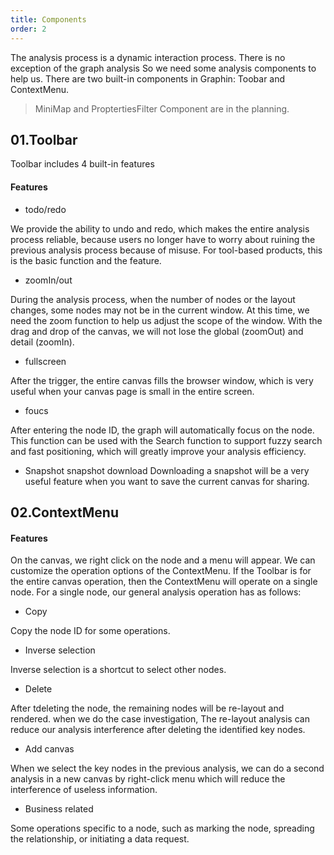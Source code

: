 ```yaml
---
title: Components 
order: 2
---
```


The analysis process is a dynamic interaction process. There is no exception of the graph analysis So we need some analysis components to help us. There are two built-in components in Graphin: Toobar and ContextMenu.

> MiniMap and ProptertiesFilter Component are in the planning.

## 01.Toolbar

Toolbar includes 4 built-in features

#### Features

-   todo/redo

We provide the ability to undo and redo, which makes the entire analysis process reliable, because users no longer have to worry about ruining the previous analysis process because of misuse. For tool-based products, this is the basic function and the feature.

-   zoomIn/out 

During the analysis process, when the number of nodes or the layout changes, some nodes may not be in the current window. At this time, we need the zoom function to help us adjust the scope of the window. With the drag and drop of the canvas, we will not lose the global (zoomOut) and detail (zoomIn).


-   fullscreen

After the trigger, the entire canvas fills the browser window, which is very useful when your canvas page is small in the entire screen.

-   foucs

After entering the node ID, the graph will automatically focus on the node. This function can be used with the Search function to support fuzzy search and fast positioning, which will greatly improve your analysis efficiency.

-   Snapshot  snapshot download
    Downloading a snapshot will be a very useful feature when you want to save the current canvas for sharing.

## 02.ContextMenu 

#### Features

On the canvas, we right click on the node and a menu will appear. We can customize the operation options of the ContextMenu. If the Toolbar is for the entire canvas operation, then the ContextMenu will operate on a single node. For a single node, our general analysis operation has as follows:

-   Copy

Copy the node ID for some operations.

-   Inverse selection

Inverse selection is a shortcut to select other nodes.

-   Delete

After tdeleting the node, the remaining nodes will be re-layout and rendered. when we do the case investigation, The re-layout analysis can reduce our analysis interference after deleting the identified key nodes.

-   Add canvas

When we select the key nodes in the previous analysis, we can do a second analysis in a new canvas by right-click menu which will reduce the interference of useless information.


-   Business related

Some operations specific to a node, such as marking the node, spreading the relationship, or initiating a data request.
